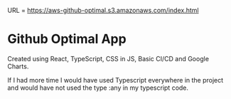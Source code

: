 URL = https://aws-github-optimal.s3.amazonaws.com/index.html

# Github Optimal App

Created using React, TypeScript, CSS in JS, Basic CI/CD and Google Charts.


If I had more time I would have used Typescript everywhere in the project and would have not used the type :any in my typescript code.
